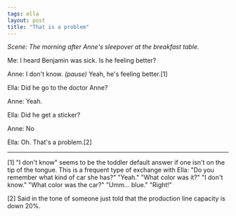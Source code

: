 ```yaml
---
tags: ella
layout: post
title: "That is a problem"
---
```




<p><em>Scene: The morning after Anne's sleepover at the breakfast
table.</em></p>

<p>Me: I heard Benjamin was sick. Is he feeling better?</p>

<p>Anne: I don't know. <em>(pause)</em> Yeah, he's feeling
better.[1]</p>

<p>Ella: Did he go to the doctor Anne?</p>

<p>Anne: Yeah.</p>

<p>Ella: Did he get a sticker?</p>

<p>Anne: No</p>

<p>Ella: Oh. That's a problem.[2]</p>

<hr noshade="noshade" />

<p>[1] "I don't know" seems to be the toddler default answer if
one isn't on the tip of the tongue. This is a frequent type of
exchange with Ella: "Do you remember what kind of car she has?"
"Yeah." "What color was it?" "I don't know." "What color was the
car?" "Umm... blue." "Right!"</p>

<p>[2] Said in the tone of someone just told that the production
line capacity is down 20%.</p>



